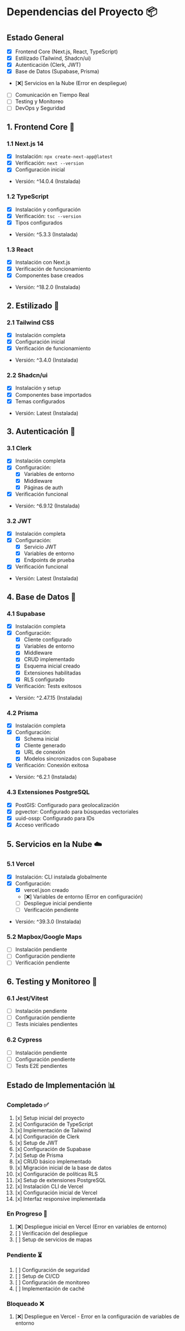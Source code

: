 # Dependencias del Proyecto 📦

## Estado General
- [x] Frontend Core (Next.js, React, TypeScript)
- [x] Estilizado (Tailwind, Shadcn/ui)
- [x] Autenticación (Clerk, JWT)
- [x] Base de Datos (Supabase, Prisma)
- [❌] Servicios en la Nube (Error en despliegue)
- [ ] Comunicación en Tiempo Real
- [ ] Testing y Monitoreo
- [ ] DevOps y Seguridad

## 1. Frontend Core 🎨
### 1.1 Next.js 14
- [x] Instalación: `npx create-next-app@latest`
- [x] Verificación: `next --version`
- [x] Configuración inicial
- Versión: ^14.0.4 (Instalada)

### 1.2 TypeScript
- [x] Instalación y configuración
- [x] Verificación: `tsc --version`
- [x] Tipos configurados
- Versión: ^5.3.3 (Instalada)

### 1.3 React
- [x] Instalación con Next.js
- [x] Verificación de funcionamiento
- [x] Componentes base creados
- Versión: ^18.2.0 (Instalada)

## 2. Estilizado 🎯
### 2.1 Tailwind CSS
- [x] Instalación completa
- [x] Configuración inicial
- [x] Verificación de funcionamiento
- Versión: ^3.4.0 (Instalada)

### 2.2 Shadcn/ui
- [x] Instalación y setup
- [x] Componentes base importados
- [x] Temas configurados
- Versión: Latest (Instalada)

## 3. Autenticación 🔐
### 3.1 Clerk
- [x] Instalación completa
- [x] Configuración:
  - [x] Variables de entorno
  - [x] Middleware
  - [x] Páginas de auth
- [x] Verificación funcional
- Versión: ^6.9.12 (Instalada)

### 3.2 JWT
- [x] Instalación completa
- [x] Configuración:
  - [x] Servicio JWT
  - [x] Variables de entorno
  - [x] Endpoints de prueba
- [x] Verificación funcional
- Versión: Latest (Instalada)

## 4. Base de Datos 💾
### 4.1 Supabase
- [x] Instalación completa
- [x] Configuración:
  - [x] Cliente configurado
  - [x] Variables de entorno
  - [x] Middleware
  - [x] CRUD implementado
  - [x] Esquema inicial creado
  - [x] Extensiones habilitadas
  - [x] RLS configurado
- [x] Verificación: Tests exitosos
- Versión: ^2.47.15 (Instalada)

### 4.2 Prisma
- [x] Instalación completa
- [x] Configuración:
  - [x] Schema inicial
  - [x] Cliente generado
  - [x] URL de conexión
  - [x] Modelos sincronizados con Supabase
- [x] Verificación: Conexión exitosa
- Versión: ^6.2.1 (Instalada)

### 4.3 Extensiones PostgreSQL
- [x] PostGIS: Configurado para geolocalización
- [x] pgvector: Configurado para búsquedas vectoriales
- [x] uuid-ossp: Configurado para IDs
- [x] Acceso verificado

## 5. Servicios en la Nube ☁️
### 5.1 Vercel
- [x] Instalación: CLI instalada globalmente
- [x] Configuración:
  - [x] vercel.json creado
  - [❌] Variables de entorno (Error en configuración)
  - [ ] Despliegue inicial pendiente
  - [ ] Verificación pendiente
- Versión: ^39.3.0 (Instalada)

### 5.2 Mapbox/Google Maps
- [ ] Instalación pendiente
- [ ] Configuración pendiente
- [ ] Verificación pendiente

## 6. Testing y Monitoreo 🧪
### 6.1 Jest/Vitest
- [ ] Instalación pendiente
- [ ] Configuración pendiente
- [ ] Tests iniciales pendientes

### 6.2 Cypress
- [ ] Instalación pendiente
- [ ] Configuración pendiente
- [ ] Tests E2E pendientes

## Estado de Implementación 📊

### Completado ✅
1. [x] Setup inicial del proyecto
2. [x] Configuración de TypeScript
3. [x] Implementación de Tailwind
4. [x] Configuración de Clerk
5. [x] Setup de JWT
6. [x] Configuración de Supabase
7. [x] Setup de Prisma
8. [x] CRUD básico implementado
9. [x] Migración inicial de la base de datos
10. [x] Configuración de políticas RLS
11. [x] Setup de extensiones PostgreSQL
12. [x] Instalación CLI de Vercel
13. [x] Configuración inicial de Vercel
14. [x] Interfaz responsive implementada

### En Progreso 🚧
1. [❌] Despliegue inicial en Vercel (Error en variables de entorno)
2. [ ] Verificación del despliegue
3. [ ] Setup de servicios de mapas

### Pendiente ⏳
1. [ ] Configuración de seguridad
2. [ ] Setup de CI/CD
3. [ ] Configuración de monitoreo
4. [ ] Implementación de caché

### Bloqueado ❌
1. [❌] Despliegue en Vercel - Error en la configuración de variables de entorno 